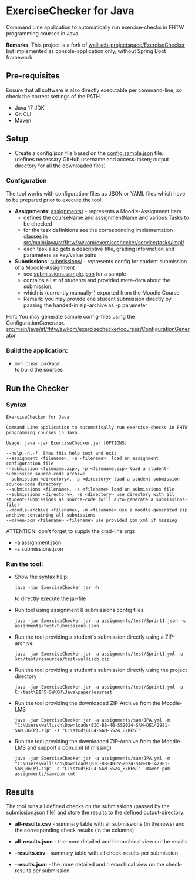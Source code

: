 # ExerciseChecker for Java

Command Line application to automatically run exercise-checks in FHTW programming courses in Java.

**Remarks**: This project is a fork of [walliscb-projectspace/ExerciseChecker](https://git.technikum-wien.at/walliscb-projectspace/exercisechecker) 
but implemented as console-application only, without Spring Boot framework.

## Pre-requisites

Ensure that all software is also directly executable per command-line, so check the correct settings of the PATH.
* Java 17 JDK 
* Git CLI 
* Maven

## Setup

* Create a config.json file based on the [config.sample.json](config.sample.json) file.  
  (defines necessary GitHub username and access-token; output directory for all the downloaded files)

### Configuration

The tool works with configuration-files as JSON or YAML files 
which have to be prepared prior to execute the tool:
* **Assignments**: [assignments/](assignments) - represents a Moodle-Assignment Item
  - defines the courseName and assignmentName and various Tasks to be checked
  - for the task definitions see the corresponding implementation classes in [src/main/java/at/fhtw/swkom/exercisechecker/service/tasks/impl/](src/main/java/at/fhtw/swkom/exercisechecker/service/tasks/impl)
  - each task also gets a descriptive title, grading information and parameters as key/value pairs
* **Submissions**: [submissions/](submissions) - represents config for student submission of a Moodle-Assignment
  - see [submissions.sample.json](submissions.sample.json) for a sample
  - contains a list of students and provided meta-data about the submission,
  - which is (currently manually-) exported from the Moodle Course
  - Remark: you may provide one student submission directly by passing the handed-in zip-archive as -p parameter

Hint: You may generate sample config-files using the ConfigurationGenerator. [src/main/java/at/fhtw/swkom/exercisechecker/courses/ConfigurationGenerator](src/main/java/at/fhtw/swkom/exercisechecker/courses/ConfigurationGenerator.java)

### Build the application:
* ```mvn clean package```  
  to build the sources


## Run the Checker

### Syntax
```
ExerciseChecker for Java

Command Line application to automatically run exercise-checks in FHTW programming courses in Java.

Usage: java -jar ExerciseChecker.jar [OPTIONS]

--help,-h,-?  Show this help text and exit
--assignment <filename>, -a <filename>  load an assignment configuration file
--submission <filename.zip>, -p <filename.zip> load a student-submission source-code archive
--submission <directory>, -p <directory> load a student-submission source-code directory
--submissions <filename>, -s <filename> load an submissions file
--submissions <directory>, -s <directory> use directory with all student-submissions as source-code (will auto-generate a submissions-file)
--moodle-archive <filename>, -m <filename> use a moodle-generated zip archive containing all submissions
--maven-pom <filename> <filename> use provided pom.xml if missing

```

ATTENTION: don't forget to supply the cmd-line args
* -a assignment.json
* -s submissions.json


### Run the tool:

* Show the syntax help:  
  ```
  java -jar ExerciseChecker.jar -h
  ```
  to directly execute the jar-file

* Run tool using assignment & submissions config files:  
  ```
  java -jar ExerciseChecker.jar -a assignments/test/Sprint1.json -s asignments/test/Submissions.json
  ```

* Run the tool providing a student's submission directly using a ZIP-archive  
  ```
  java -jar ExerciseChecker.jar -a assignments/test/Sprint1.yml -p src/test/resources/test-walliscb.zip
  ```

* Run the tool providing a student's submission directly using the project directory  
  ```
  java -jar ExerciseChecker.jar -a assignments/test/Sprint1.yml -p C:\test\BIF5-SWKOM\Java\paperlessrest
  ```

* Run the tool providing the downloaded ZIP-Archive from the Moodle-LMS  
  ```
  java -jar ExerciseChecker.jar -a assignments/sam/JPA.yml -m "C:\Users\wallisch\Downloads\BIC-BB-4B-SS2024-SAM-DE142981-SAM_06(P).zip" -s "C:\stud\BIC4-SAM-SS24_B\REST"
  ```

* Run the tool providing the downloaded ZIP-Archive from the Moodle-LMS and support a pom.xml (if missing)  
  ```
  java -jar ExerciseChecker.jar -a assignments/sam/JPA.yml -m "C:\Users\wallisch\Downloads\BIC-BB-4B-SS2024-SAM-DE142981-SAM_06(P).zip" -s "C:\stud\BIC4-SAM-SS24_B\REST" -maven-pom assignments/sam/pom.xml
  ```

## Results

The tool runs
all defined checks 
on the submissions (passed by the submission.json file)
and store the results to the defined output-directory:

* **all-results.csv** - summary table with all submissions (in the rows) and the corresponding check results (in the columns)
* **all-results.json** - the more detailed and hierarchical view on the results

* **<submissionname>-results.csv** - summary table with all check-results per submission
* **<submissionname>-results.json** - the more detailed and hierarchical view on the check-results per submission
